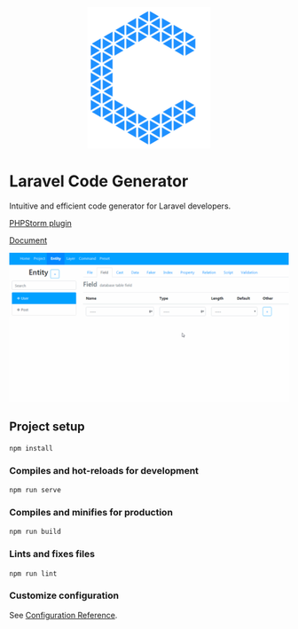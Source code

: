 
<p align="center">
    <img src="src/assets/logo.svg" alt="logo" width="222" />
</p>

# Laravel Code Generator

Intuitive and efficient code generator for Laravel developers.

[PHPStorm plugin](https://plugins.jetbrains.com/plugin/15276-laravel-code-generator)

[Document](https://googee.github.io/Code-Generator/docs/model/index.html)

![GUI](https://github.com/GooGee/Code-Generator/raw/main/image/table.gif)


## Project setup
```
npm install
```

### Compiles and hot-reloads for development
```
npm run serve
```

### Compiles and minifies for production
```
npm run build
```

### Lints and fixes files
```
npm run lint
```

### Customize configuration
See [Configuration Reference](https://cli.vuejs.org/config/).

